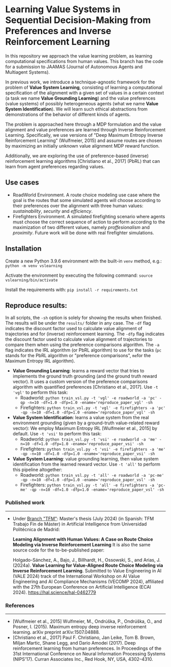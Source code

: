 # Learning Value Systems in Sequential Decision-Making from Preferences and Inverse Reinforcement Learning

In this repository we approach the value learning problem, as learning computational specifications from human values. This branch has the code for a submission to JAAMAS (Journal of Autonomous Agents and Multiagent Systems).

In previous work, we introduce a technique-agnostic framework for the problem of **Value System Learning**, consisting of learning a computational specification of the alignment with a given set of values in a certain context (a task we name **Value Grounding Learning**) and the value preferences (value systems) of possibly heterogeneous agents (what we name **Value System Identification**). We will learn such ethical abstractions from demonstrations of the behavior of different kinds of agents.

 The problem is approached here through a MDP formulation and the value alignment and value preferences are learned through Inverse Reinforcement Learning. Specifically, we use versions of "Deep Maximum Entropy Inverse Reinforcement Learning" (Wulfmeier, 2015) and assume routes are chosen by maximizing an initially unknown value alignment MDP reward function.

 Additionally, we are exploring the use of preference-based (inverse) reinforcement learning algorithms [Christiano et al., 2017] (PbRL) that can learn from agent preferences regarding values.

## Use cases

* RoadWorld Environment. A route choice modeling use case where the goal is the routes that some simulated agents will choose according to their preferences over the alignment with three human values: *sustainability*, *security* and *efficiency*.
* Firefighters Environment. A simulated firefighting scenario where agents must choose the correct sequence of action to perform according to the maximization of two different values, namely *proffesionalism* and *proximity*. Future work will be done with real firefighter simulations.

## Installation

Create a new Python 3.9.6 environment with the built-in `venv` method, e.g.:
``python -m venv vslearning``

Activate the environment by executing the following command:
``source vslearning/bin/activate``

Install the requirements with:
``pip install -r requirements.txt``

## Reproduce results:
In all scripts, the `-sh` option is solely for showing the results when finished. The results will be under the `results/` folder in any case. The `-df` flag indicates the discount factor used to calculate value alignment of trajectories and for (inverse) reinforcement learning. The `-dfp` flag indicates the discount factor used to calculate value alignment of trajectories to compare them when using the preference comparisons algorithm. The `-a` flag indicates the IRL algorithm (or PbRL algorithm) to use for the tasks (`pc` stands for the PbRL algorithm or "preference comparisons", `me`for the Maximum Entropy IRL algorithm).

- **Value Grounding Learning**: learns a reward vector that tries to implements the ground truth grounding (and the ground truth reward vector).
It uses a custom version of the preference comparisons algorithm with quantified preferences [Christiano et al., 2017]. Use `-t 'vgl'` to perform this task:
    * Roadworld: `python train_vsl.py -t 'vgl' -e roadworld -a 'pc' -qp -n=10 -df=1.0 -dfp=1.0 -ename='reproduce_paper_vgl' -sh`
    * Firefighters: `python train_vsl.py -t 'vgl' -e firefighters -a 'pc' -qp -n=10 -df=1.0 -dfp=1.0 -ename='reproduce_paper_vgl' -sh`
- **Value System Identification**: learns a value system from the real environment grounding (given by a ground-truth value-related reward vector):
We employ Maximum Entropy IRL [Wulfmeier et al., 2015] by default. Use `-t 'vsi'` to perform this task:
    * Roadworld: `python train_vsl.py -t 'vsi' -e roadworld -a 'me' -n=10 -df=1.0 -dfp=1.0 -ename='reproduce_paper_vsi' -sh`
    * Firefighters: `python train_vsl.py -t 'vsi' -e firefighters -a 'me' -qp -n=10 -df=1.0 -dfp=1.0 -ename='reproduce_paper_vsi' -sh`
- **Value System Learning**: value grounding learning, then value system identification from the learned reward vector. Use `-t 'all'` to perform this pipeline altogether:
    * Roadworld: `python train_vsl.py -t 'all' -e roadworld -a 'pc-me' -qp -n=10 -df=1.0 -dfp=1.0 -ename='reproduce_paper_vsl' -sh`
    * Firefighters: `python train_vsl.py -t 'all' -e firefighters -a 'pc-me' -qp -n=10 -df=1.0 -dfp=1.0 -ename='reproduce_paper_vsl' -sh`

### Published work
---
* Under [Branch "TFM"](https://github.com/andresh26-uam/VAE-ValueLearning/tree/TFM/ValueLearningIRL): Master's thesis (July 2024) (in Spanish: TFM Trabajo Fin de Máster) in Artificial Intelligence from Universidad Politécnica de Madrid:

    **Learning Alignment with Human Values: A Case on Route Choice Modeling via Inverse Reinforcement Learning**
    It is also the same source code for the to-be-published paper:

    Holgado-Sánchez, A., Bajo, J., Billhardt, H., Ossowski, S., and Arias, J. (2024a). **Value Learning for Value-Aligned Route Choice Modeling via Inverse Reinforcement Learning**. Submitted to Value Engineering in AI (VALE 2024) track of the International Workshop on AI Value Engineering and AI Compliance Mechanisms (VECOMP 2024), affiliated with the 27th European Conference on Artificial Intelligence (ECAI 2024).
    https://hal.science/hal-0462779

### References
---
* [Wulfmeier et al., 2015] Wulfmeier, M., Ondrúška, P., Ondrúška, O., and Posner, I. (2015). Maximum entropy deep inverse reinforcement learning. arXiv preprint arXiv:1507.04888. 
* [Christiano et al., 2017] Paul F. Christiano, Jan Leike, Tom B. Brown, Miljan Martic, Shane Legg, and Dario Amodei (2017). Deep reinforcement learning from human preferences. In Proceedings of the 31st International Conference on Neural Information Processing Systems (NIPS'17). Curran Associates Inc., Red Hook, NY, USA, 4302–4310.